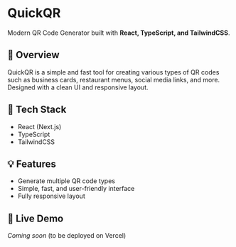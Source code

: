 # QuickQR

Modern QR Code Generator built with **React, TypeScript, and TailwindCSS**.

## 🚀 Overview
QuickQR is a simple and fast tool for creating various types of QR codes such as business cards, restaurant menus, social media links, and more.  
Designed with a clean UI and responsive layout.

## 🧩 Tech Stack
- React (Next.js)
- TypeScript
- TailwindCSS

## 💡 Features
- Generate multiple QR code types
- Simple, fast, and user-friendly interface
- Fully responsive layout

## 🔗 Live Demo
_Coming soon_ (to be deployed on Vercel)
